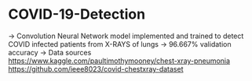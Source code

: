 # COVID-19-Detection
-> Convolution Neural Network model implemented and trained to detect COVID infected patients from X-RAYS of lungs
-> 96.667% validation accuracy
-> Data sources https://www.kaggle.com/paultimothymooney/chest-xray-pneumonia 
                https://github.com/ieee8023/covid-chestxray-dataset
